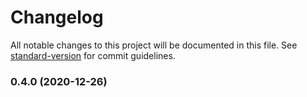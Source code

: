 # Changelog

All notable changes to this project will be documented in this file. See [standard-version](https://github.com/conventional-changelog/standard-version) for commit guidelines.

### 0.4.0 (2020-12-26)
